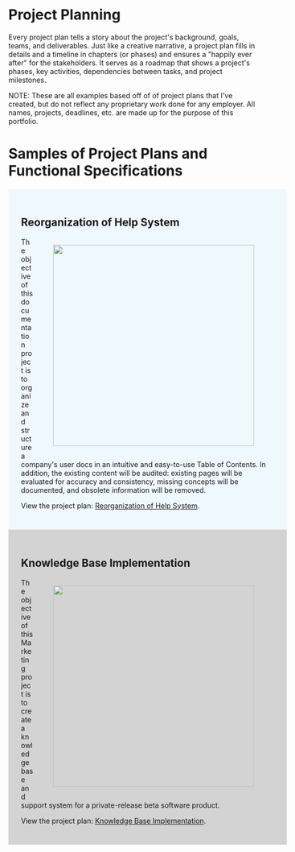 # Project Planning

Every project plan tells a story about the project's background, goals, teams, and deliverables. Just like a creative narrative, a project plan fills in details and a timeline in chapters (or phases) and ensures a "happily ever after" for the stakeholders. It serves as a roadmap that shows a project's phases, key activities, dependencies between tasks, and project milestones.

NOTE: These are all examples based off of of project plans that I've created, but do not reflect any proprietary work done for any employer. All names, projects, deadlines, etc. are made up for the purpose of this portfolio. 

# Samples of Project Plans and Functional Specifications

<div style="width:100%; background:aliceblue; padding:25px;">

<h2>Reorganization of Help System</h2>

<p>
  <figure style="float:right;">
    <img src="man-standing-infront-of-white-board-1181345" width="400px" />
  </figure>
  
The objective of this documentation project is to organize and structure a company's user docs in an intuitive and easy-to-use Table of Contents. In addition, the existing content will be audited: existing pages will be evaluated for accuracy and consistency, missing concepts will be documented, and obsolete information will be removed.</p>

<p>View the project plan: <a href="toc.html">Reorganization of Help System</a>.</p>

</div>

<div style="width:100%; background:lightgray; padding:25px;">

<h2>Knowledge Base Implementation</h2>

<p>
  <figure style="float:right;">
    <img src="arts-build-close-up-commerce-273230" width="400px" />
  </figure>
  
The objective of this Marketing project is to create a knowledge base and support system for a private-release beta software product.</p>

<p>View the project plan: <a href="kb.html">Knowledge Base Implementation</a>.</p>

</div>

